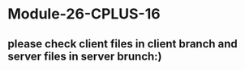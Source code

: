 # Module-26-CPLUS-16
## please check client files in client branch and server files in server brunch:)
